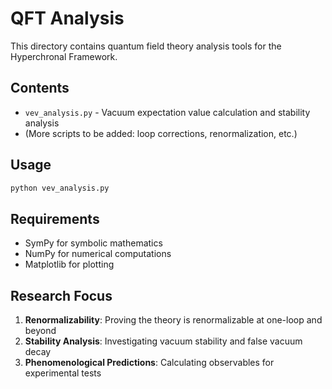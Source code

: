 # QFT Analysis

This directory contains quantum field theory analysis tools for the Hyperchronal Framework.

## Contents

- `vev_analysis.py` - Vacuum expectation value calculation and stability analysis
- (More scripts to be added: loop corrections, renormalization, etc.)

## Usage

```bash
python vev_analysis.py
```

## Requirements

- SymPy for symbolic mathematics
- NumPy for numerical computations
- Matplotlib for plotting

## Research Focus

1. **Renormalizability**: Proving the theory is renormalizable at one-loop and beyond
2. **Stability Analysis**: Investigating vacuum stability and false vacuum decay
3. **Phenomenological Predictions**: Calculating observables for experimental tests
